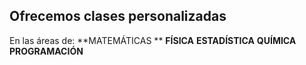 ## Ofrecemos clases personalizadas

En las áreas de:
**MATEMÁTICAS **
**FÍSICA**
**ESTADÍSTICA**
**QUÍMICA**
**PROGRAMACIÓN**

